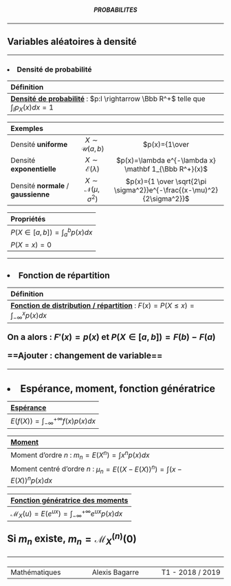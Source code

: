 <h5 style="text-align: center"> PROBABILITES </h5>

------

## **Variables aléatoires à densité**

---

<h3><li>Densité de probabilité

| Définition                                                   |
| :----------------------------------------------------------- |
| **<u>Densité de probabilité</u>** : $p:I \rightarrow \Bbb R^+$ telle que $\int_I p_X(x)dx=1$ |

| Exemples                             |                                  |                                                              |
| :----------------------------------- | :------------------------------: | :----------------------------------------------------------: |
| Densité **uniforme**                 |      $X\sim\mathcal U(a,b)$      |         $p(x)={1\over |b-a|} \mathbf{1}_{[a,b]}(x)$          |
| Densité **exponentielle**            |    $X\sim\mathcal E(\lambda)$    |    $p(x)=\lambda e^{-\lambda x} \mathbf 1_{\Bbb R^+}(x)$     |
| Densité **normale** / **gaussienne** | $X\sim \mathcal N(\mu,\sigma^2)$ | $p(x)={1 \over \sqrt{2\pi \sigma^2}}e^{-\frac{(x-\mu)^2}{2\sigma^2}}$ |

| Propriétés                        |
| :-------------------------------- |
| $P(X\in [a,b]) = \int_a^b p(x)dx$ |
| $P(X=x)=0$                        |

---

<h3><li>Fonction de répartition

| Définition                                                   |
| :----------------------------------------------------------- |
| **<u>Fonction de distribution / répartition</u>** : $F(x)=P(X\leq x)=\int_{-\infty}^x p(x)dx$ |

On a alors : $F'(x)=p(x)$ et $P(X\in [a,b])=F(b)-F(a)$

==Ajouter : changement de variable==

---

<h3><li>Espérance, moment, fonction génératrice

| <u>**Espérance**</u>                         |
| :------------------------------------------- |
| $E(f(X))=\int_{-\infty}^{+\infty}f(x)p(x)dx$ |

| <u>**Moment**</u>                                            |
| :----------------------------------------------------------- |
| Moment d’ordre $n$ : $m_n=E(X^n)=\int x^np(x)dx$             |
| Moment centré d’ordre $n$ : $\mu_n=E((X-E(X))^n)=\int (x-E(X))^np(x)dx$ |

| <u>**Fonction génératrice des moments**</u>                  |
| :----------------------------------------------------------- |
| $\mathcal M_X(u)=E(e^{ux})=\int_{-\infty}^{+\infty}e^{ux}p(x)dx$ |

Si $m_n$ existe, $m_n=\mathcal M_X^{(n)}(0)$



---

<table width="90%">
<tr>
<td style="width: 30%; text-align: left; background:transparent; border:0;">Mathématiques</td>
<td style="width: 30%; text-align: center; background:transparent; border:0;">Alexis Bagarre</td>
<td style="width: 30%; text-align: right; background:transparent; border:0;">T1 - 2018 / 2019</td>
</tr>
</table>